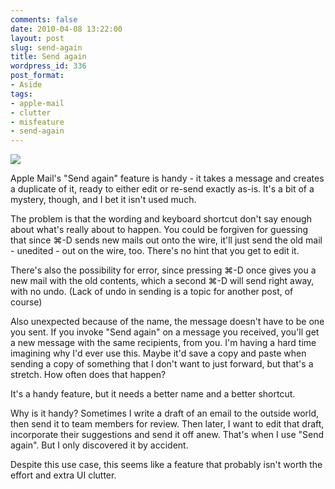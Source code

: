 ```yaml
---
comments: false
date: 2010-04-08 13:22:00
layout: post
slug: send-again
title: Send again
wordpress_id: 336
post_format:
- Aside
tags:
- apple-mail
- clutter
- misfeature
- send-again
---
```


![](http://media.tumblr.com/tumblr_l0ko62FuR81qz505e.png)

Apple Mail's "Send again" feature is handy - it takes a message and creates a duplicate of it, ready to either edit or re-send exactly as-is. It's a bit of a mystery, though, and I bet it isn't used much.

The problem is that the wording and keyboard shortcut don't say enough about what's really about to happen. You could be forgiven for guessing that since ⌘-D sends new mails out onto the wire, it'll just send the old mail - unedited - out on the wire, too.
There's no hint that you get to edit it.

There's also the possibility for error, since pressing ⌘-D once gives you a new mail with the old contents, which a second ⌘-D will send right away, with no undo. (Lack of undo in sending is a topic for another post, of course)

Also unexpected because of the name, the message doesn't have to be one you sent. If you invoke "Send again" on a message you received, you'll get a new message with the same recipients, from you. I'm having a hard time imagining why I'd ever use this. Maybe it'd save a copy and paste when sending a copy of something that I don't want to just forward, but that's a stretch. How often does that happen?

It's a handy feature, but it needs a better name and a better shortcut.

Why is it handy? Sometimes I write a draft of an email to the outside world, then send it to team members for review. Then later, I want to edit that draft, incorporate their suggestions and send it off anew. That's when I use "Send again". But I only discovered it by accident.

Despite this use case, this seems like a feature that probably isn't worth the effort and extra UI clutter.
